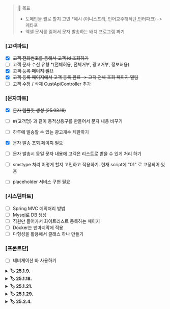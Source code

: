> 🎯 목표 <br>
> - 도메인을 뭘로 할지 고민 *예시 (이니스프리, 인어교주해적단,인터파크) -> 케타포
> - 엑셀 문서를 읽어서 문자 발송하는 배치 프로그램 짜기 <br>

### [고객파트]
- [x] ~~고객 전화번호를 통해서 고객 id 조회하기~~ <br>
- [ ] 고객 문자 수신 유형 *(전체허용, 전체거부, 광고거부, 정보허용) <br>
- [x] ~~고객 등록 페이지 필요~~<br>
- [x] ~~고객 등록 페이지에서 고객 등록 완료 -> 고객 전체 조회 페이지 열림~~
- [ ] 고객 수정 / 삭제 CustApiController 추가

### [문자파트]
- [x] ~~문자 템플릿 생성 (25.03.18)~~ <br>
- [ ] #{고객명} 과 같이 동적상용구를 만들어서 문자 내용 바꾸기 <br>
- [ ] 하루에 발송할 수 있는 광고개수 제한하기 <br>
- [x] ~~문자 발송 조회 페이지 필요~~ <br>
- [ ] 문자 발송시 동일 문자 내용에 고객은 리스트로 받을 수 있게 처리 하기 <br> 
- [ ] smstype 처리 어떻게 할지 고민하고 적용하기. 현재 script에 "01" 로 고정되어 있음 <br>
- [ ] placeholder 서비스 구현 필요 <br>


### [시스템파트]
- [ ] Spring MVC 예외처리 방법
- [ ] Mysql로 DB 생성
- [ ] 직원만 들어가서 화이트리스트 등록하는 페이지 <br>
- [ ] Docker는 맨마지막에 적용
- [ ] 다형성을 활용해서 클래스 하나 만들기 

### [프론트단]
- [ ] 네비게이션 바 사용하기

<details> 
	<summary><b>🏷️ 25.1.9.</b></summary>
	<div markdown = "1">
		<ul>
            <li> 마크다운보면서 복습 및 기술블로그 포스팅할만한 것들을 기록
            </li>
            <li> 빈 생명주기 콜백 이론 복습
            </li>
		</ul>
	</div>
</details>
<details> 
	<summary><b>🏷️ 25.1.18.</b></summary>
	<div markdown = "1">
		<ul>
            <li> JS+제이쿼리 찾아보면서 기본 페이지 세팅
            </li>
            <li> 전화번호 입력시 빈값인 경우 alert창 뜨게 세팅 
            </li>
            <li> 고객등록페이지 만들고 + ajax 연결
            </li>
		</ul>
	</div>
</details>
<details> 
	<summary><b>🏷️ 25.1.21.</b></summary>
	<div markdown = "1">
		<ul>
            <li> @RestController랑 @Controller 차이를 알 수 있었다
            </li>
            <li> 고객 저장하고 조회하는 기능까지 연결
            </li>
		</ul>
	</div>
</details>
<details> 
	<summary><b>🏷️ 25.1.29.</b></summary>
	<div markdown = "1">
		<ul>
            <li> Swagger 를 사용해 HTTP API 문서화하기
            </li>
            <li> 고객 전체 조회 페이지 생성
            </li>
            <li> 문자 발송 기능 프론트 연결 </li>
		</ul>
	</div>
</details>
<details> 
	<summary><b>🏷️ 25.2.4.</b></summary>
	<div markdown = "1">
		<ul>
            <li> Bean validation 적용
            </li>
            <li> @profile과 application.proterties에 작성하는 걸로 TimeSmsFilter 환경에 따라 의존성 주입 가능
            </li>            
            <li> 프론트단... 모달에서 고객 등록하면 모달 form 값 초기화
            </li>
		</ul>
	</div>
</details>

